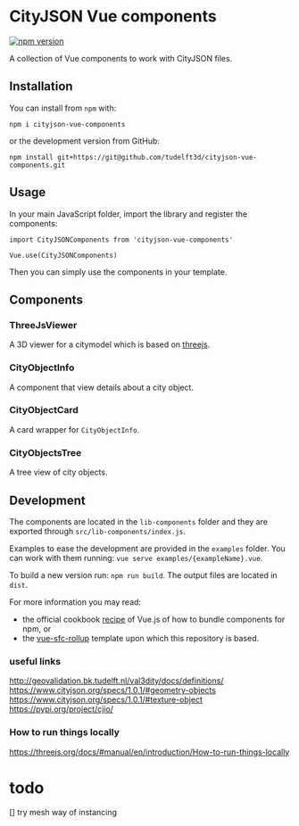 # CityJSON Vue components

[![npm version](https://badge.fury.io/js/cityjson-vue-components.svg)](https://badge.fury.io/js/cityjson-vue-components)

A collection of Vue components to work with CityJSON files.

## Installation

You can install from `npm` with:

`
npm i cityjson-vue-components
`

or the development version from GitHub:

`
npm install git+https://git@github.com/tudelft3d/cityjson-vue-components.git
`

## Usage

In your main JavaScript folder, import the library and register the components:

```
import CityJSONComponents from 'cityjson-vue-components'

Vue.use(CityJSONComponents)
```

Then you can simply use the components in your template.

## Components

### ThreeJsViewer

A 3D viewer for a citymodel which is based on [threejs](https://threejs.org/).

### CityObjectInfo

A component that view details about a city object.

### CityObjectCard

A card wrapper for `CityObjectInfo`.

### CityObjectsTree

A tree view of city objects.

## Development

The components are located in the `lib-components` folder and they are exported through `src/lib-components/index.js`.

Examples to ease the development are provided in the `examples` folder. You can work with them running: `vue serve examples/{exampleName}.vue`.

To build a new version run: `npm run build`. The output files are located in `dist`.

For more information you may read:
- the official cookbook [recipe](https://vuejs.org/v2/cookbook/packaging-sfc-for-npm.html) of Vue.js of how to bundle components for npm, or
- the [vue-sfc-rollup](https://github.com/team-innovation/vue-sfc-rollup) template upon which this repository is based.


### useful links
http://geovalidation.bk.tudelft.nl/val3dity/docs/definitions/  
https://www.cityjson.org/specs/1.0.1/#geometry-objects  
https://www.cityjson.org/specs/1.0.1/#texture-object  
https://pypi.org/project/cjio/  


### How to run things locally
https://threejs.org/docs/#manual/en/introduction/How-to-run-things-locally 


# todo
[]  try mesh way of instancing 

